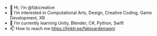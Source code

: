 - 👋 Hi, I’m @fabcreative
- 👀 I’m interested in Computational Arts, Design, Creative Coding, Game Development, XR
- 🌱 I’m currently learning Unity, Blender, C#, Python, Swift
- 📫 How to reach me https://linktr.ee/fabioardemagni

<!---
fabcreative/fabcreative is a ✨ special ✨ repository because its `README.md` (this file) appears on your GitHub profile.
You can click the Preview link to take a look at your changes.
--->

